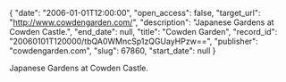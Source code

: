 {
  "date": "2006-01-01T12:00:00", 
  "open_access": false, 
  "target_url": "http://www.cowdengarden.com/", 
  "description": "Japanese Gardens at Cowden Castle.", 
  "end_date": null, 
  "title": "Cowden Garden", 
  "record_id": "20060101T120000/tbQA0WMncSp1zQGUayHPzw==", 
  "publisher": "cowdengarden.com", 
  "slug": 67860, 
  "start_date": null
}

Japanese Gardens at Cowden Castle.